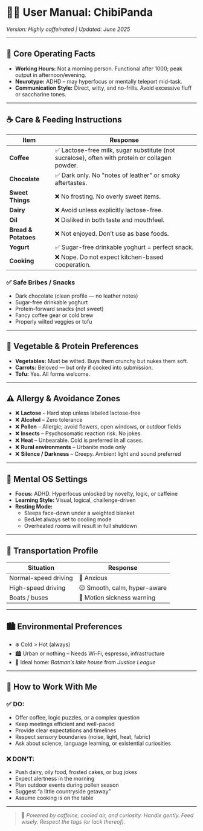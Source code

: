 # 🧑‍💻 User Manual: ChibiPanda
*Version: Highly caffeinated | Updated: June 2025*

---

## 📍 Core Operating Facts

- **Working Hours:** Not a morning person. Functional after 1000; peak output in afternoon/evening.  
- **Neurotype:** ADHD – may hyperfocus or mentally teleport mid-task.  
- **Communication Style:** Direct, witty, and no-frills. Avoid excessive fluff or saccharine tones.

---

## ☕ Care & Feeding Instructions

| Item                | Response                                                  |
|---------------------|-----------------------------------------------------------|
| **Coffee**          | ✅ Lactose-free milk, sugar substitute (not sucralose), often with protein or collagen powder.  
| **Chocolate**       | ✅ Dark only. No "notes of leather" or smoky aftertastes.  
| **Sweet Things**    | ❌ No frosting. No overly sweet items.  
| **Dairy**           | ❌ Avoid unless explicitly lactose-free.  
| **Oil**             | ❌ Disliked in both taste and mouthfeel.  
| **Bread & Potatoes**| ❌ Not enjoyed. Don’t use as base foods.  
| **Yogurt**          | ✅ Sugar-free drinkable yoghurt = perfect snack.  
| **Cooking**         | ❌ Nope. Do not expect kitchen-based cooperation.  

### ✅ Safe Bribes / Snacks

- Dark chocolate (clean profile — no leather notes)  
- Sugar-free drinkable yoghurt  
- Protein-forward snacks (not sweet)  
- Fancy coffee gear or cold brew  
- Properly wilted veggies or tofu  

---

## 🥦 Vegetable & Protein Preferences

- **Vegetables:** Must be wilted. Buys them crunchy but nukes them soft.  
- **Carrots:** Beloved — but only if cooked into submission.  
- **Tofu:** Yes. All forms welcome.

---

## ⚠️ Allergy & Avoidance Zones

- ❌ **Lactose** – Hard stop unless labeled lactose-free  
- ❌ **Alcohol** – Zero tolerance  
- ❌ **Pollen** – Allergic; avoid flowers, open windows, or outdoor fields  
- ❌ **Insects** – Psychosomatic reaction risk. No jokes.  
- ❌ **Heat** – Unbearable. Cold is preferred in all cases.  
- ❌ **Rural environments** – Urbanite mode only  
- ❌ **Silence / Darkness** – Creepy. Ambient light and sound preferred  

---

## 🧠 Mental OS Settings

- **Focus:** ADHD. Hyperfocus unlocked by novelty, logic, or caffeine  
- **Learning Style:** Visual, logical, challenge-driven  
- **Resting Mode:**  
  - Sleeps face-down under a weighted blanket  
  - BedJet always set to cooling mode  
  - Overheated rooms will result in full shutdown  

---

## 🚗 Transportation Profile

| Situation            | Response                     |
|----------------------|------------------------------|
| Normal-speed driving | 😬 Anxious                    |
| High-speed driving   | 😌 Smooth, calm, hyper-aware  |
| Boats / buses        | 🤢 Motion sickness warning    |

---

## 🏙️ Environmental Preferences

- ❄️ Cold > Hot (always)  
- 🏙️ Urban or nothing – Needs Wi-Fi, espresso, infrastructure  
- 🏡 Ideal home: *Batman’s lake house* from *Justice League*  

---

## 🤝 How to Work With Me

### ✅ DO:
- Offer coffee, logic puzzles, or a complex question  
- Keep meetings efficient and well-paced  
- Provide clear expectations and timelines  
- Respect sensory boundaries (noise, light, heat, fabric)  
- Ask about science, language learning, or existential curiosities  

### ❌ DON’T:
- Push dairy, oily food, frosted cakes, or bug jokes  
- Expect alertness in the morning  
- Plan outdoor events during pollen season  
- Suggest “a little countryside getaway”  
- Assume cooking is on the table

---

> 🧊 *Powered by caffeine, cooled air, and curiosity. Handle gently. Feed wisely. Respect the tags (or lack thereof).*
